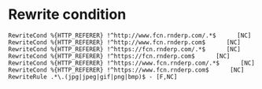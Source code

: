# Rewrite condition
    RewriteCond %{HTTP_REFERER} !^http://www.fcn.rnderp.com/.*$      [NC]
    RewriteCond %{HTTP_REFERER} !^http://www.fcn.rnderp.com$      [NC]
    RewriteCond %{HTTP_REFERER} !^https://fcn.rnderp.com/.*$      [NC]
    RewriteCond %{HTTP_REFERER} !^https://fcn.rnderp.com$      [NC]
    RewriteCond %{HTTP_REFERER} !^https://www.fcn.rnderp.com/.*$      [NC]
    RewriteCond %{HTTP_REFERER} !^https://www.fcn.rnderp.com$      [NC]
    RewriteRule .*\.(jpg|jpeg|gif|png|bmp)$ - [F,NC]